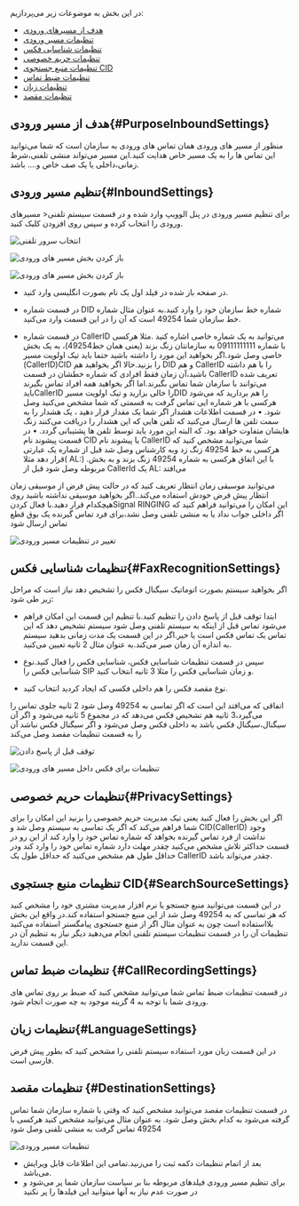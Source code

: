 در این بخش به موضوعات زیر می‌پردازیم:
-	[هدف از مسیرهای ورودی](#PurposeInboundSettings)
-	[تنظیمات مسیر ورودی](#InboundSettings)
-	[تنظیمات شناسایی فکس](#FaxRecognitionSettings)
-	[تنظیمات حریم خصوصی](#PrivacySettings)
-	[تنظیمات منبع جستجوی CID](#SearchSourceSettings)
-	[تنظیمات ضبط تماس](#CallRecordingSettings)
-	[تنظیمات زبان](#LanguageSettings)
-	[تنظیمات مقصد](#DestinationSettings)


## هدف از مسیر ورودی{#PurposeInboundSettings}
منظور از مسیر های ورودی همان  تماس های ورودی به سازمان است که شما می‌توانید این تماس ها را به یک مسیر خاص هدایت کنید.این مسیر می‌تواند منشی تلفنی،شرط زمانی،داخلی یا یک صف خاص و.... باشد.



## تنظیم مسیر ورودی{#InboundSettings}
برای تنظیم مسیر ورودی در پنل الوویپ وارد شده و در قسمت سیستم تلفنی<  مسیرهای ورودی را انتخاب کرده و سپس روی افزودن کلیک کنید.


![انتخاب سرور تلفنی](./Images/Select-Your-Telephony-Server.png)




![باز کردن بخش مسیر های ورودی](./Images/Open-Inbound-Route.png)




![باز کردن بخش مسیر های ورودی](./Images/Open-In-Bound-Route2.png)


- 	در صفحه باز شده در فیلد اول یک نام بصورت انگلیسی وارد کنید.

-	در قسمت شماره DID شماره خط سازمان خود را وارد کنید.به عنوان مثال شماره خط سازمان شما 49254 است که آن را در این قسمت وارد می‌‌کنید.

-	در قسمت شماره CallerID می‌توانید به یک شماره خاصی اشاره کنید .مثلا هرکسی با شماره 09111111111 به سازمانتان زنگ بزند (یعنی همان خط49254)، به یک بخش خاصی وصل شود.اگر بخواهید این مورد را داشته باشید حتما باید تیک اولویت مسیر (CallerID)CID را بزنید.حالا اگر بخواهید هم DID و هم CallerID را با هم داشته باشید،آن زمان فقط افرادی که شماره خطشان در قسمت CallerID تعریف شده می‌توانند با سازمان شما تماس بگیرند.اما اگر بخواهید همه افراد تماس بگیرند بایدCallerID را خالی بزارید و تیک اولویت مسیرDID را هم بردارید که می‌شود هرکسی با هر شماره ایی تماس گرفت به قسمتی که شما مشخص می‌کنید وصل شود.
•	در قسمت اطلاعات هشدار اگر شما یک مقدار قرار دهید ، یک هشدار را به سمت تلفن ها ارسال می‌کنید که تلفن هایی که این هشدار را دریافت می‌کنند زنگ هایشان متفاوت خواهد بود. که البته   این مورد باید توسط تلفن ها پشتیبانی گردد.
•	در قسمت پیشوند نام CID یا پیشوند نام CallerID شما می‌توانید مشخص کنید که هرکسی به خط 49254 زنگ زد وبه کارشناس وصل شد قبل از شماره یک عبارتی قرار دهد مثلا( AL:) .با این اتفاق هرکسی به شماره 49254 زنگ بزند و به بخش مربوطه وصل شود قبل از CallerId یک AL: می‌افتد



می‌توانید موسیقی زمان انتظار تعریف کنید که در حالت پیش فرض از موسیقی زمان انتظار پیش فرض خودش استفاده می‌کند..اگر بخواهید موسیقی نداشته باشید روی هیچکدام قرار دهید.با فعال کردنSignal RINGING  این امکان را می‌توانید فراهم کنید که اگر داخلی جواب نداد یا به منشی تلفنی وصل نشد،برای فرد تماس گیرنده یک بوق قطع تماس ارسال شود




![تغییر در تنظیمات مسیر ورودی](./Images/Edit-InBound-Setting1.png)



## تنظیمات شناسایی فکس{#FaxRecognitionSettings}
 اگر بخواهید سیستم بصورت اتوماتیک سیگنال فکس را تشخیص دهد نیاز است که مراحل زیر طی شود:


- ابتدا توقف قبل از پاسخ دادن را تنظیم کنید.با تنظیم این قسمت این امکان فراهم می‌شود تماس قبل از اینکه به سیستم تلفنی وصل شود سیستم تشخیص دهد که این تماس یک تماس فکس است یا خیر.اگر در این قسمت یک مدت زمانی بدهید سیستم به اندازه آن زمان صبر می‌کند.به عنوان مثال 2 ثانیه تعیین می‌کنید.

- 	سپس در قسمت تنظیمات شناسایی فکس، شناسایی فکس را فعال کنید.نوع شناسایی فکس را SIP و زمان 
شناسایی فکس را مثلا 3 ثانیه انتخاب کنید.

- 	نوع مقصد فکس را هم داخلی فکسی که ایجاد کردید 
انتخاب کنید.

اتفاقی که می‌افتد این است که اگر تماسی به 49254 وصل شود 2 ثانیه جلوی تماس را می‌گیرد،3 ثانیه هم تشخیص فکس می‌دهد که در مجموع 5 ثانیه می‌شود و اگر آن سیگنال،سیگنال فکس باشد به داخلی فکس وصل می‌شود و اگر سیگنال فکس نباشد آن را به قسمت تنظیمات مقصد وصل می‌کند


![توقف قبل از پاسخ دادن](./Images/Edit-InBound-Setting2.png)



![تنظیمات برای فکس داخل مسیر های ورودی](./Images/Edit-InBound-Setting3.png)


## تنظیمات حریم خصوصی{#PrivacySettings}
اگر این بخش را فعال کنید یعنی تیک مدیریت حریم خصوصی را بزنید این امکان را برای شما فراهم می‌کند که اگر یک تماسی به سیستم وصل شد و CID(CallerID) وجود نداشت از فرد تماس گیرنده بخواهد که شماره تماس خود را وارد کند از این رو در قسمت حداکثر تلاش مشخص می‌کنید چقدر مهلت دارد شماره تماس خود را وارد کند ودر حداقل طول هم مشخص می‌کنید که حداقل طول یک CallerID چقدر می‌تواند 
باشد.


## تنظیمات منبع جستجوی CID{#SearchSourceSettings}
در این قسمت می‌توانید منبع جستجو یا نرم افزار مدیریت مشتری خود را مشخص کنید که هر تماسی که به 49254 وصل شد از این منبع جستجو استفاده کند.در واقع این بخش بلااستفاده است چون به عنوان مثال اگر از منبع جستجوی پیامگستر استفاده می‌کنید تنظیمات آن را  در قسمت تنظیمات سیستم تلفنی انجام می‌دهید دیگر نیاز به تنظیم آن در این قسمت ندارید.


## تنظیمات ضبط تماس {#CallRecordingSettings}
 در قسمت تنظیمات ضبط تماس شما می‌توانید مشخص کنید که ضبط بر روی تماس های ورودی شما  با توجه به 4 گزینه موجود به چه صورت انجام شود.


## تنظیمات زبان{#LanguageSettings}
در این قسمت زبان مورد استفاده سیستم تلفنی را مشخص کنید که بطور پیش فرض فارسی است.


## تنظیمات مقصد {#DestinationSettings}
  در قسمت تنظیمات مقصد می‌توانید مشخص کنید که وقتی با شماره سازمان شما تماس گرفته        می‌شود به کدام بخش وصل شود. به عنوان مثال می‌توانید مشخص کنید هرکسی با 49254 تماس گرفت به منشی تلفنی وصل شود


![تنظیمات مسیر ورودی ](./Images/Edit-InBound-Setting4.png)



-  بعد از اتمام تنظیمات دکمه ثبت را می‌زنید.تمامی این اطلاعات قابل ویرایش می‌باشد.
-  برای تنظیم مسیر ورودی فیلدهای مربوطه بنا بر سیاست سازمان شما پر می‌شود و در صورت عدم نیاز به آنها میتوانید این فیلدها را پر نکنید

